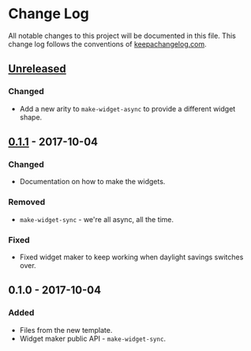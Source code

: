 # Change Log
All notable changes to this project will be documented in this file. This change log follows the conventions of [keepachangelog.com](http://keepachangelog.com/).

## [Unreleased]
### Changed
- Add a new arity to `make-widget-async` to provide a different widget shape.

## [0.1.1] - 2017-10-04
### Changed
- Documentation on how to make the widgets.

### Removed
- `make-widget-sync` - we're all async, all the time.

### Fixed
- Fixed widget maker to keep working when daylight savings switches over.

## 0.1.0 - 2017-10-04
### Added
- Files from the new template.
- Widget maker public API - `make-widget-sync`.

[Unreleased]: https://github.com/your-name/count-floors/compare/0.1.1...HEAD
[0.1.1]: https://github.com/your-name/count-floors/compare/0.1.0...0.1.1
